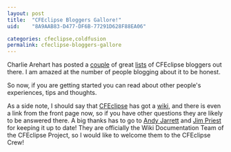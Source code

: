 ```yaml
---
layout: post
title:  "CFEclipse Bloggers Gallore!"
uid:	"8A9AAB83-D477-DF6B-77291D628F88EA06"

categories: cfeclipse,coldfusion
permalink: cfeclipse-bloggers-gallore
---
```

Charlie Arehart has posted a <a href="http://carehart.org/blog/client/index.cfm/2007/7/10/come_read_70_CFEclipse_bloggers">couple</a> of great <a href="http://carehart.org/blog/client/index.cfm/2007/7/10/come_read_70_CFEclipse_bloggers_part2">lists</a> of CFEclipse bloggers out there. I am amazed at the number of people blogging about it to be honest.

So now, if you are getting started you can read about other people's experiences, tips and thoughts.

As a side note, I should say that <a href="http://www.cfeclipse.org/" title="CFEclipse: The ColdFusion IDE for Eclipse">CFEclipse</a> has got a <a href="http://trac.cfeclipse.org/cfeclipse" title="CFEclipse Plugin - Trac">wiki</a>, and there is even a link from the front page now, so if you have other questions they are likely to be answered there. A big thanks has to go to <a href="http://www.andyjarrett.co.uk/andy/blog/index.cfm" title="Andy Jarrett">Andy Jarrett</a> and <a href="http://www.thecrumb.com/" title="thecrumb.com">Jim Priest</a> for keeping it up to date! They are officially the Wiki Documentation Team of the CFEclipse Project, so I would like to welcome them to the CFEclipse Crew!